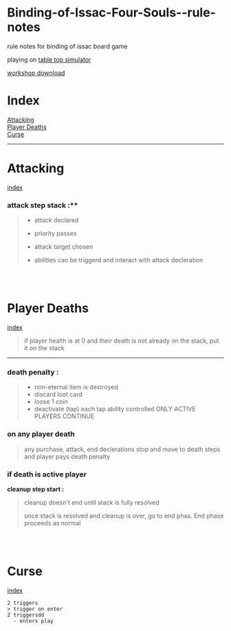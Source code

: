 # Binding-of-Issac-Four-Souls--rule-notes
rule notes for binding of issac board game

playing on [table top simulator]()

[workshop download]()

# Index
[Attacking](#attacking)<br>
[Player Deaths](#player-deaths)<br>
[Curse](#curse)<br>
<hr>

# Attacking
[index](#index)<br>
### attack step stack :**
>
>-    attack declared
>
>-    priority passes
>
>-    attack target chosen 
>
>-    abilities can be triggerd and
    interact with attack decleration

<br><br>

# Player Deaths
[index](#index)<br>
> if player health is at 0 and their death is not already on the stack, put it on the stack    

<hr>

### death penalty :<br>
>- non-eternal item is destroyed
>- discard loot card
>- loose 1 coin
>- deactivate (tap) each tap ability controlled
  ONLY ACTIVE PLAYERS CONTINUE

### on any player death
>any purchase, attack, end declerations stop and move to death steps and player pays death penalty


### if death is active player
**cleanup step start :** 
> cleanup doesn't end until stack is fully resolved
>
> once stack is resolved and cleanup is over, go to end phas. End phase proceeds as normal

	
<br><br>

# Curse 
[index](#index)<br>

	2 triggers
    > trigger on enter
	2 triggersdd
	  - enters play
